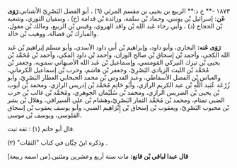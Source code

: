 ١٨٧٣ -** خ د:** الربيع بن يحيى بن مقسم المرئي (٦) ، أبو الفضل البَصْرِيّ الأشناني.**رَوَى عَن:** إسرائيل بْن يونس، وحماد بْن سلمة، وزائدة بْن قدامة (خ) ، وسفيان الثوري، وشعبه بْن الحجاج (د) ، وأبي رجاء عَبد الله بْن واقد الهروي، وقيس بْن الربيع، ومالك بْن مغول، والمبارك بْن فضالة، ووهيب بْن خالد.

**رَوَى عَنه:** البخاري، وأبو داود، وإبراهيم بْن أَبي داود الأسدي، وأبو مسلم إبراهيم بْن عَبد الله الكجي، وأحمد بْن إسحاق بْن صالح الوزان، وأحمد بْن داود المكي، وأحمد بْن مُحَمَّد بْن يحيى بْن نيزك النيزكي القومسي، وإسماعيل بْن عَبد الله الأصبهاني سمويه، وجعفر بْن مُحَمَّد بْن الليث الزيادي البَصْرِيّ، وجعفر بْن هاشم، وحرب بْن إسماعيل الكرماني، والعباس بْن الفضل الأسفاطي، وعبد القدوس بْن محمد الحبحابي العطار البَصْرِيّ، وأبو زُرْعَة عُبَيد اللَّهِ بْن عبد الكريم الرازي، وأَبُو حَاتِم مُحَمَّد بْن إدريس الرازي، ومحمد بْن أيوب بْن يحيى بْن الضريس الرازي، ومحمد بْن سُلَيْمان الجوهري، ومُحَمَّد بْن غالب بْن حرب الضبي تمتام، ومحمد بْن مُحَمَّد التمار البَصْرِيّ،وهشام بْن علي السيرافي، وهلال بْن بشر بْن محبوب البَصْرِيّ، ويعقوب بْن إسحاق بْن إِبْرَاهِيم الضبي، وأبو يوسف يعقوب بْن إسحاق القلوسي، ويوسف بْن موسى.

قال أبو حاتم (١) : ثقة ثبت.

وذكره ابنُ حِبَّان في كتاب "الثقات" (٢) .

**قال عبدا لباقي بْن قانع:** مات سنة أربع وعشرين ومئتين.[من اسمه ربيعة]